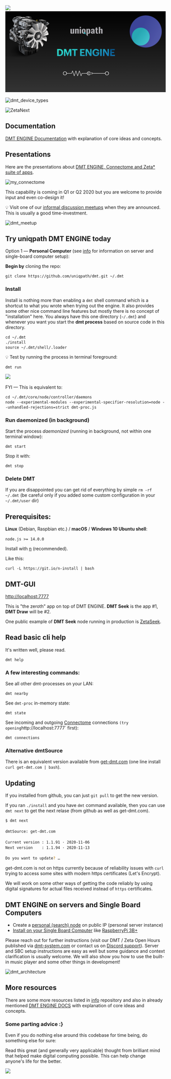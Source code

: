 <img src="https://github.com/uniqpath/info/blob/master/assets/img/uniqpath_banner.png?raw=true">

<img src="https://github.com/uniqpath/info/blob/master/assets/img/uniqpath_dmt_engine_banner.png?raw=true">

![dmt_device_types](https://github.com/uniqpath/info/blob/master/assets/img/dmt_device_types.png?raw=true)

![ZetaNext](https://github.com/uniqpath/info/blob/master/assets/img/ZetaNext.png?raw=true)

## Documentation

[DMT ENGINE Documentation](https://docs.uniqpath.com/dmt) with explanation of core ideas and concepts.

## Presentations

Here are the presentations about [DMT ENGINE, Connectome and Zeta* suite of apps](https://zetaseek.com/?place=2f686f6d652f7a6574612f46696c65732f444d542d53595354454d2f50726573656e746174696f6e73).

![my_connectome](https://github.com/uniqpath/info/blob/master/assets/img/my_connectome.png?raw=true)

This capability is coming in Q1 or Q2 2020 but you are welcome to provide input and even co-design it!

💡 Visit one of our [informal discussion meetups](https://dmt-system.com) when they are announced. This is usually a good time-investment.

![dmt_meetup](https://github.com/uniqpath/info/blob/master/assets/img/dmt_meetup.jpg?raw=true)

## Try uniqpath DMT ENGINE today

Option 1 — **Personal Computer** (see [info](https://github.com/uniqpath/info) for information on server and single-board computer setup):

**Begin by** cloning the repo:

```
git clone https://github.com/uniqpath/dmt.git ~/.dmt
```

### Install

Install is nothing more than enabling a `dmt` shell command which is a shortcut to what you wrote when trying out the engine. It also provides some other nice command line features but mostly there is no concept of "installation" here. You always have this one directory (`~/.dmt`) and whenever you want you start the **dmt process** based on source code in this directory.

```
cd ~/.dmt
./install
source ~/.dmt/shell/.loader
```

💡 Test by running the process in terminal foreground:

```
dmt run
```

<img src="https://github.com/uniqpath/info/blob/master/assets/img/dmt-run.png?raw=true">

FYI — This is equivalent to:

```
cd ~/.dmt/core/node/controller/daemons
node --experimental-modules --experimental-specifier-resolution=node --unhandled-rejections=strict dmt-proc.js
```

### Run daemonized (in background)

Start the process *daemonized* (running in background, not within one terminal window):

```
dmt start
```

Stop it with:

```
dmt stop
```

### Delete DMT

If you are disappointed you can get rid of everything by simple `rm -rf ~/.dmt` (be careful only if you added some custom configuration in your `~/.dmt/user` dir)

## Prerequisites:

**Linux** (Debian, Raspbian etc.) / **macOS** / **Windows 10 Ubuntu shell**:

`node.js >= 14.0.0`

Install with [n](https://github.com/tj/n) (recommended).

Like this:

```
curl -L https://git.io/n-install | bash
```

## DMT-GUI

[http://localhost:7777](http://localhost:7777)

This is "the zeroth" app on top of DMT ENGINE. **DMT Seek** is the app #1, **DMT Draw** will be #2.

One public example of **DMT Seek** node running in production is [ZetaSeek](https://zetaseek.com).

## Read basic cli help

It's written well, please read.

```
dmt help
```

### A few interesting commands:

See all other dmt-processes on your LAN:
```
dmt nearby
```


See `dmt-proc` in-memory state:
```
dmt state
```

See incoming and outgoing [Connectome](https://github.com/uniqpath/connectome) connections ` (try opening `http://localhost:7777` first):
```
dmt connections
```

### Alternative dmtSource

There is an equivalent version available from [get-dmt.com](http://get-dmt.com) (one line install `curl get-dmt.com | bash`).

## Updating

If you installed from github, you can just `git pull` to get the new version.

If you ran `./install` and you have `dmt` command available, then you can use `dmt next` to get the next relase (from github as well as get-dmt.com).

```bash
$ dmt next

dmtSource: get-dmt.com

Current version : 1.1.91 · 2020-11-06
Next version    : 1.1.94 · 2020-11-13

Do you want to update? …
```

get-dmt.com is not on https currently because of reliability issues with `curl` trying to access some sites with modern https certificates (Let's Encrypt).

We will work on some other ways of getting the code reliably by using digital signatures for actual files received instead of `https` certificates.

## DMT ENGINE on servers and Single Board Computers

- Create a [personal (search) node](https://github.com/uniqpath/dmt/blob/main/help/ZEN_NODE.md) on public IP (personal server instance)
- [Install on your Single Board Computer](https://github.com/uniqpath/info/blob/master/assets/pdf/rpi_guide.pdf) like [RaspberryPi 3B+](https://github.com/uniqpath/info/blob/master/hardware/README.md)

Please reach out for further instructions (visit our DMT / Zeta Open Hours published via [dmt-system.com](https://dmt-system.com) or contact us on [Discord support](https://discord.gg/XvJzmtF)). Server and SBC setup instructions are easy as well but some guidance and context clarification is usually welcome. We will also show you how to use the built-in music player and some other things in development!

![dmt_architecture](https://github.com/uniqpath/info/blob/master/assets/img/dmt_architecture2.png?raw=true)

## More resources

There are some more resources listed in [info](https://github.com/uniqpath/info) repository and also in already mentioned [DMT ENGINE DOCS](https://docs.uniqpath.com/dmt) with explanation of core ideas and concepts.

### Some parting advice :}

Even if you do nothing else around this codebase for time being, do something else for sure:

Read this great (and generally very applicable) thought from brilliant mind that helped make digital computing possible. This can help change anyone's life for the better.

<img src="https://github.com/uniqpath/info/blob/master/assets/img/dmt_banner_quote.png?raw=true">
